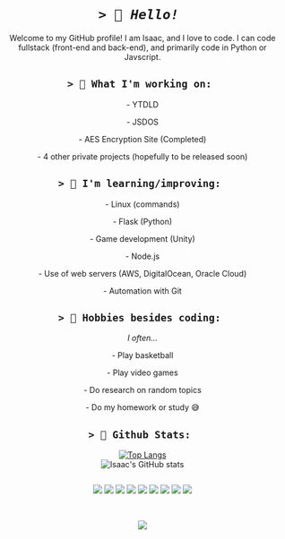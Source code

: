 <div align="center" line-spacing="0.5"> 

# ***```> 👋 Hello! ```***
Welcome to my GitHub profile!  I am Isaac, and I love to code. I can code fullstack (front-end and back-end), and primarily code in Python or Javscript.

## ```> 🧐 What I'm working on: ```
  <p>- YTDLD</p>
<p>- JSDOS</p>
<p>- AES Encryption Site (Completed)</p>
<p>- 4 other private projects (hopefully to be released soon)</p>
  
## ```> 🧠 I'm learning/improving: ```
<p>- Linux (commands)</p>
<p>- Flask (Python)</p>
<p>- Game development (Unity)</p>
<p>- Node.js</p>
<p>- Use of web servers (AWS, DigitalOcean, Oracle Cloud)</p>
<p>- Automation with Git</p>

## ```> 👀 Hobbies besides coding: ```
*I often...*
<p>- Play basketball</p>
<p>- Play video games</p>
<p>- Do research on random topics </p>
<p>- Do my homework or study 😅</p>

## ```> 💯 Github Stats: ```
[![Top Langs](https://github-readme-stats.vercel.app/api/top-langs/?username=isaaclk&layout=compact&theme=nightowl)](https://github.com/anuraghazra/github-readme-stats)<br>
![Isaac's GitHub stats](https://github-readme-stats.vercel.app/api?username=isaaclk&theme=nightowl&show_icons=true&count_private=true)

<p><img src="https://github-readme-streak-stats.herokuapp.com/?user=isaaclk&theme=nightowl" alt="" /></p>
  


![](https://img.shields.io/badge/Python-14354C?style=for-the-badge&logo=python&logoColor=white) 
![](https://img.shields.io/badge/Flask-000000?style=for-the-badge&logo=flask&logoColor=white)
![](https://img.shields.io/badge/HTML5-E34F26?style=for-the-badge&logo=html5&logoColor=white) 
![](https://img.shields.io/badge/JavaScript-F7DF1E?style=for-the-badge&logo=javascript&logoColor=black) 
![](https://img.shields.io/badge/CSS3-1572B6?style=for-the-badge&logo=css3&logoColor=white) 
![](https://img.shields.io/badge/Node.js-43853D?style=for-the-badge&logo=node.js&logoColor=white) 
![](https://img.shields.io/badge/Amazon_AWS-232F3E?style=for-the-badge&logo=amazon-aws&logoColor=white) 
![](https://img.shields.io/badge/Unity-100000?style=for-the-badge&logo=unity&logoColor=white) 
![](https://img.shields.io/badge/C%23-239120?style=for-the-badge&logo=c-sharp&logoColor=white) 

<br>
  
![](https://komarev.com/ghpvc/?username=IsaacLK&style=for-the-badge&color=001170) 
</div>
<!---
IsaacLK/IsaacLK is a ✨ special ✨ repository because its `README.md` (this file) appears on your GitHub profile.
You can click the Preview link to take a look at your changes.
--->
